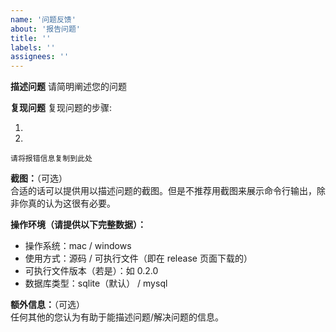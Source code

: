 ```yaml
---
name: '问题反馈'
about: '报告问题'
title: ''
labels: ''
assignees: ''
---
```



**描述问题**
请简明阐述您的问题

**复现问题**
复现问题的步骤:

<!-- 是如何操作才会触发您遇到的问题 -->

1. 
2. 

```
请将报错信息复制到此处
```

**截图：**（可选）  
合适的话可以提供用以描述问题的截图。但是不推荐用截图来展示命令行输出，除非你真的认为这很有必要。

**操作环境（请提供以下完整数据）：**  

- 操作系统：mac / windows
- 使用方式：源码 / 可执行文件（即在 release 页面下载的）
- 可执行文件版本（若是）：如 0.2.0
- 数据库类型：sqlite（默认） / mysql

**额外信息：**（可选）  
任何其他的您认为有助于能描述问题/解决问题的信息。

<!-- 最后 -->
<!-- 可以点下右上角的 Preview 确认预览样式是否理想 -->